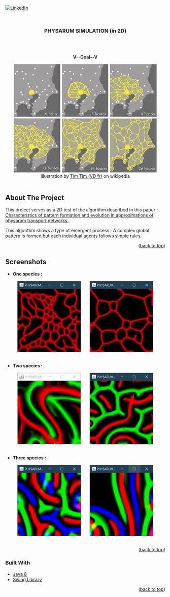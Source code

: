 <div id="top"></div>



<!-- PROJECT SHIELDS -->
[![LinkedIn][linkedin-shield]][linkedin-url]



<!-- PROJECT LOGO -->
<br />
<div align="center">
  <h3 align="center">PHYSARUM SIMULATION (in 2D)</h3>
  <br/>
  <br/>
  <p><b>V--Goal--V</b></p>
  <img src="other_ressources/Physarum_polycephalum_network.jpg" alt="illustration" width="450px">
  <br/>
  <span> Illustration by <a href="https://commons.wikimedia.org/wiki/User:Tim_Tim_(VD_fr)">Tim Tim (VD fr)</a> on wikipedia</span>
  <br/>
  <br/>
</div>




<!-- ABOUT THE PROJECT -->
## About The Project

This project serves as a 2D test of the algorithm described in  this paper :  <a href="https://uwe-repository.worktribe.com/output/980579"> Characteristics of pattern formation and evolution in approximations of physarum transport networks </a>. 

<!--The the goal was then to visualize the algorithm in 3D and/or VR.-->

This algorithm shows a type of emergent process : A complex global pattern is formed but each individual agents follows simple rules.


<p align="right">(<a href="#top">back to top</a>)</p>

<!-- SCREENSHOT -->
## Screenshots

* <p><b>One species :</b></p>
<div align="center">
    <img src="other_ressources/[300x300].pop-60.dep-25.diffR-1.decay-2.step-4.angles-pi.soff-3.sr-1.(example-1).JPG" width="200px">
    &nbsp;&nbsp;&nbsp;&nbsp;&nbsp;
    <img src="other_ressources/[300x300].pop-60.dep-25.diffR-1.decay-2.step-4.angles-pi.soff-3.sr-1.(example-2).JPG" width="200px">
</div>
<br/>

* <p><b>Two species :</b></p>
<div align="center">
    <img src="other_ressources/[300x300].pop-15.dep-15.diffR-1.decay-1.step-1.angles-pi4.soff-29.sr-2.JPG" width="200px">
    &nbsp;&nbsp;&nbsp;&nbsp;&nbsp;
    <img src="other_ressources/[300x300].pop-20.dep-125.diffR-1.decay-1.step-1.angles-pi.soff-29.sr-0.JPG" width="200px">
</div>
<br/>

* <p><b>Three species :</b></p>
<div align="center">
    <img src="other_ressources/[300x300].pop-60.dep-25.diffR-1.decay-2.step-4.angles-pi4.soff-30.sr-1.(example-1).JPG" width="200px">
    &nbsp;&nbsp;&nbsp;&nbsp;&nbsp;
    <img src="other_ressources/[300x300].pop-60.dep-25.diffR-1.decay-2.step-4.angles-pi4.soff-30.sr-1.(example-2).JPG" width="200px">
</div>
<br/>

<p align="right">(<a href="#top">back to top</a>)</p>



### Built With

* [Java 8](https://dev.java/)
* [Swing Library](https://docs.oracle.com/javase/tutorial/uiswing/) 

<p align="right">(<a href="#top">back to top</a>)</p>




<!-- MARKDOWN LINKS & IMAGES -->
[linkedin-shield]: https://img.shields.io/badge/-LinkedIn-black.svg?style=for-the-badge&logo=linkedin&colorB=555
[linkedin-url]: https://linkedin.com/in/alexis-cassion